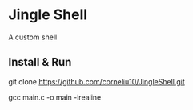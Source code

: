 # Jingle Shell
A custom shell

## Install & Run

git clone https://github.com/corneliu10/JingleShell.git

gcc main.c -o main -lrealine

